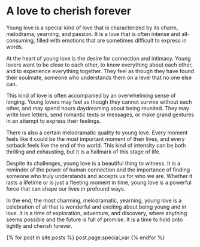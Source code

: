 # A love to cherish forever

Young love is a special kind of love that is characterized by its charm, melodrama, yearning, and passion. It is a love that is often intense and all-consuming, filled with emotions that are sometimes difficult to express in words.

At the heart of young love is the desire for connection and intimacy. Young lovers want to be close to each other, to know everything about each other, and to experience everything together. They feel as though they have found their soulmate, someone who understands them on a level that no one else can.

This kind of love is often accompanied by an overwhelming sense of longing. Young lovers may feel as though they cannot survive without each other, and may spend hours daydreaming about being reunited. They may write love letters, send romantic texts or messages, or make grand gestures in an attempt to express their feelings.

There is also a certain melodramatic quality to young love. Every moment feels like it could be the most important moment of their lives, and every setback feels like the end of the world. This kind of intensity can be both thrilling and exhausting, but it is a hallmark of this stage of life.

Despite its challenges, young love is a beautiful thing to witness. It is a reminder of the power of human connection and the importance of finding someone who truly understands and accepts us for who we are. Whether it lasts a lifetime or is just a fleeting moment in time, young love is a powerful force that can shape our lives in profound ways.

In the end, the most charming, melodramatic, yearning, young love is a celebration of all that is wonderful and exciting about being young and in love. It is a time of exploration, adventure, and discovery, where anything seems possible and the future is full of promise. It is a time to hold onto tightly and cherish forever.

{% for post in site.posts %}
  post.page.special_var
{% endfor %}